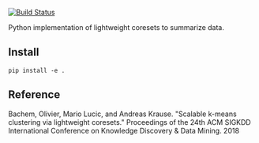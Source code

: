 [![Build Status](https://travis-ci.com/OOub/coreset.svg?branch=main)](https://travis-ci.com/OOub/coreset)

Python implementation of lightweight coresets to summarize data.

## Install
```
pip install -e .
```

## Reference
Bachem, Olivier, Mario Lucic, and Andreas Krause. "Scalable k-means clustering via lightweight coresets." Proceedings of the 24th ACM SIGKDD International Conference on Knowledge Discovery & Data Mining. 2018
